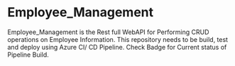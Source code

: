 # Employee_Management
Employee_Management is the Rest full WebAPI for Performing CRUD operations on Employee Information.
This repository needs to be build, test and deploy using Azure CI/ CD Pipeline.
Check Badge for Current status of Pipeline Build.
